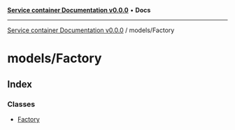 [**Service container Documentation v0.0.0**](../../README.md) • **Docs**

***

[Service container Documentation v0.0.0](../../modules.md) / models/Factory

# models/Factory

## Index

### Classes

- [Factory](classes/Factory.md)
